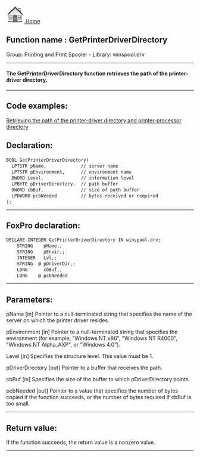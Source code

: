[<img src="../../images/home.png"> Home ](https://github.com/VFPX/Win32API)  

## Function name : GetPrinterDriverDirectory
Group: Printing and Print Spooler - Library: winspool.drv    
***  


#### The GetPrinterDriverDirectory function retrieves the path of the printer-driver directory. 
***  


## Code examples:
[Retrieving the path of the printer-driver directory and printer-processor directory](../../samples/sample_359.md)  

## Declaration:
```foxpro  
BOOL GetPrinterDriverDirectory(
  LPTSTR pName,             // server name
  LPTSTR pEnvironment,      // environment name
  DWORD Level,              // information level
  LPBYTE pDriverDirectory,  // path buffer
  DWORD cbBuf,              // size of path buffer
  LPDWORD pcbNeeded         // bytes received or required
);  
```  
***  


## FoxPro declaration:
```foxpro  
DECLARE INTEGER GetPrinterDriverDirectory IN winspool.drv;
	STRING    pName,;
	STRING    pEnvir,;
	INTEGER   Lvl,;
	STRING  @ pDriverDir,;
	LONG      cbBuf,;
	LONG    @ pcbNeeded  
```  
***  


## Parameters:
pName 
[in] Pointer to a null-terminated string that specifies the name of the server on which the printer driver resides.

pEnvironment 
[in] Pointer to a null-terminated string that specifies the environment (for example, "Windows NT x86", "Windows NT R4000", "Windows NT Alpha_AXP", or "Windows 4.0").

Level 
[in] Specifies the structure level. This value must be 1. 

pDriverDirectory 
[out] Pointer to a buffer that receives the path. 

cbBuf 
[in] Specifies the size of the buffer to which pDriverDirectory points. 

pcbNeeded 
[out] Pointer to a value that specifies the number of bytes copied if the function succeeds, or the number of bytes required if cbBuf is too small. 
  
***  


## Return value:
If the function succeeds, the return value is a nonzero value.  
***  

